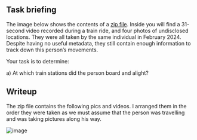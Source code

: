 ## Task briefing
The image below shows the contents of a [zip file](osintexercise026.zip). Inside you will find a 31-second video recorded during a train ride, and four photos of undisclosed locations. They were all taken by the same individual in February 2024. Despite having no useful metadata, they still contain enough information to track down this person’s movements.

Your task is to determine:


a) At which train stations did the person board and alight?

## Writeup 
The zip file contains the following pics and videos. I arranged them in the order they were taken as we must assume that the person was travelling and was taking pictures along his way.

![image](https://github.com/AKripper/COPS-CSOC/assets/167231621/f400a147-f0eb-4547-be8b-f3acb55d1eb1)


